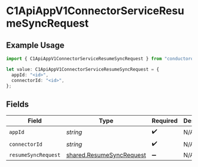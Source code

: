 # C1ApiAppV1ConnectorServiceResumeSyncRequest

## Example Usage

```typescript
import { C1ApiAppV1ConnectorServiceResumeSyncRequest } from "conductorone-sdk-typescript/sdk/models/operations";

let value: C1ApiAppV1ConnectorServiceResumeSyncRequest = {
  appId: "<id>",
  connectorId: "<id>",
};
```

## Fields

| Field                                                                       | Type                                                                        | Required                                                                    | Description                                                                 |
| --------------------------------------------------------------------------- | --------------------------------------------------------------------------- | --------------------------------------------------------------------------- | --------------------------------------------------------------------------- |
| `appId`                                                                     | *string*                                                                    | :heavy_check_mark:                                                          | N/A                                                                         |
| `connectorId`                                                               | *string*                                                                    | :heavy_check_mark:                                                          | N/A                                                                         |
| `resumeSyncRequest`                                                         | [shared.ResumeSyncRequest](../../../sdk/models/shared/resumesyncrequest.md) | :heavy_minus_sign:                                                          | N/A                                                                         |